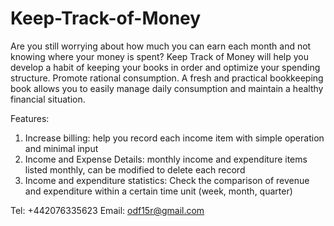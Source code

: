 # Keep-Track-of-Money

Are you still worrying about how much you can earn each month and not knowing where your money is spent? Keep Track of Money will help you develop a habit of keeping your books in order and optimize your spending structure. Promote rational consumption. A fresh and practical bookkeeping book allows you to easily manage daily consumption and maintain a healthy financial situation.

Features:
1. Increase billing: help you record each income item with simple operation and minimal input
2. Income and Expense Details: monthly income and expenditure items listed monthly, can be modified to delete each record
3. Income and expenditure statistics: Check the comparison of revenue and expenditure within a certain time unit (week, month, quarter)

Tel: +442076335623
Email: odf15r@gmail.com
